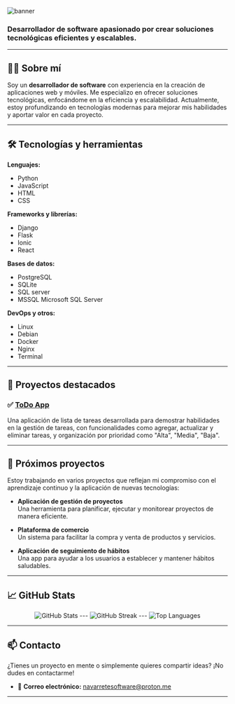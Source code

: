 <img src="https://capsule-render.vercel.app/api?type=waving&color=0:0F2027,100:2C5364&height=200&section=header&text=Marcelo%20Navarrete&fontSize=40&fontColor=ffffff&animation=fadeIn" alt="banner"/>


<!-- # 👋 ¡Hola! Soy Marcelo Navarrete -->

### Desarrollador de software apasionado por crear soluciones tecnológicas eficientes y escalables.

---

## 🧑‍💻 Sobre mí

Soy un **desarrollador de software** con experiencia en la creación de aplicaciones web y móviles. Me especializo en ofrecer soluciones tecnológicas, enfocándome en la eficiencia y escalabilidad. Actualmente, estoy profundizando en tecnologías modernas para mejorar mis habilidades y aportar valor en cada proyecto.

---

## 🛠️ Tecnologías y herramientas

**Lenguajes:**

- Python
- JavaScript
- HTML
- CSS

**Frameworks y librerías:**

- Django
- Flask
- Ionic
- React

**Bases de datos:**

- PostgreSQL
- SQLite
- SQL server
- MSSQL Microsoft SQL Server

**DevOps y otros:**

- Linux
- Debian
- Docker
- Nginx
- Terminal

---

## 📂 Proyectos destacados

### ✅ [ToDo App](https://github.com/n4v4rr3t3/ToDo-App)

Una aplicación de lista de tareas desarrollada para demostrar habilidades en la gestión de tareas, con funcionalidades como agregar, actualizar y eliminar tareas, y organización por prioridad como "Alta", "Media", "Baja".

---

## 🚀 Próximos proyectos

Estoy trabajando en varios proyectos que reflejan mi compromiso con el aprendizaje continuo y la aplicación de nuevas tecnologías:

- **Aplicación de gestión de proyectos**  
  Una herramienta para planificar, ejecutar y monitorear proyectos de manera eficiente.

- **Plataforma de comercio**  
  Un sistema para facilitar la compra y venta de productos y servicios.

- **Aplicación de seguimiento de hábitos**  
  Una app para ayudar a los usuarios a establecer y mantener hábitos saludables.

---

## 📈 GitHub Stats

<p align="center">
  <img src="https://github-readme-stats.vercel.app/api?username=n4v4rr3t3&show_icons=true&theme=dark" alt="GitHub Stats" />
  ---
  <img src="https://github-readme-streak-stats.herokuapp.com/?user=n4v4rr3t3&theme=dark" alt="GitHub Streak" />
  ---

  <img src="https://github-readme-stats.vercel.app/api/top-langs/?username=n4v4rr3t3&layout=compact&theme=dark" alt="Top Languages" />
</p>

---

## 📫 Contacto

¿Tienes un proyecto en mente o simplemente quieres compartir ideas? ¡No dudes en contactarme!

- 📧 **Correo electrónico:** [navarretesoftware@proton.me](mailto:navarretesoftware@proton.me)

---
